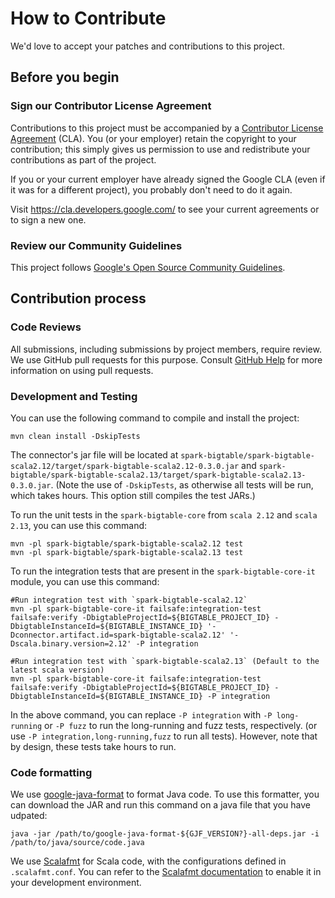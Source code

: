 # How to Contribute

We'd love to accept your patches and contributions to this project.

## Before you begin

### Sign our Contributor License Agreement

Contributions to this project must be accompanied by a
[Contributor License Agreement](https://cla.developers.google.com/about) (CLA).
You (or your employer) retain the copyright to your contribution; this simply
gives us permission to use and redistribute your contributions as part of the
project.

If you or your current employer have already signed the Google CLA (even if it
was for a different project), you probably don't need to do it again.

Visit <https://cla.developers.google.com/> to see your current agreements or to
sign a new one.

### Review our Community Guidelines

This project follows
[Google's Open Source Community Guidelines](https://opensource.google/conduct/).

## Contribution process

### Code Reviews

All submissions, including submissions by project members, require review. We
use GitHub pull requests for this purpose. Consult
[GitHub Help](https://help.github.com/articles/about-pull-requests/) for more
information on using pull requests.

### Development and Testing

You can use the following command to compile and install the project:
```shell
mvn clean install -DskipTests
```
The connector's jar file will be located at
`spark-bigtable/spark-bigtable-scala2.12/target/spark-bigtable-scala2.12-0.3.0.jar` and `spark-bigtable/spark-bigtable-scala2.13/target/spark-bigtable-scala2.13-0.3.0.jar`.
(Note the use of `-DskipTests`, as otherwise all tests will be run,
which takes hours. This option still compiles the test JARs.)

To run the unit tests in the `spark-bigtable-core` from `scala 2.12` and `scala 2.13`, you can use this command:
```shell
mvn -pl spark-bigtable/spark-bigtable-scala2.12 test
mvn -pl spark-bigtable/spark-bigtable-scala2.13 test
```

To run the integration tests that are present in the `spark-bigtable-core-it` module, you can use this command:

```shell
#Run integration test with `spark-bigtable-scala2.12`
mvn -pl spark-bigtable-core-it failsafe:integration-test failsafe:verify -DbigtableProjectId=${BIGTABLE_PROJECT_ID} -DbigtableInstanceId=${BIGTABLE_INSTANCE_ID} '-Dconnector.artifact.id=spark-bigtable-scala2.12' '-Dscala.binary.version=2.12' -P integration

#Run integration test with `spark-bigtable-scala2.13` (Default to the latest scala version)
mvn -pl spark-bigtable-core-it failsafe:integration-test failsafe:verify -DbigtableProjectId=${BIGTABLE_PROJECT_ID} -DbigtableInstanceId=${BIGTABLE_INSTANCE_ID} -P integration
```

In the above command, you can replace `-P integration` with `-P long-running`
or `-P fuzz` to run the long-running and fuzz tests, respectively.
(or use `-P integration,long-running,fuzz` to run all
tests). However, note that by design, these tests take hours to run.

### Code formatting
We use [google-java-format](https://github.com/google/google-java-format) to
format Java code. To use this formatter, you can download the JAR and run this
command on a java file that you have udpated:
```shell
java -jar /path/to/google-java-format-${GJF_VERSION?}-all-deps.jar -i /path/to/java/source/code.java
```

We use [Scalafmt](https://scalameta.org/scalafmt/) for Scala code, with the
configurations defined in `.scalafmt.conf`. You can refer to the
[Scalafmt documentation](https://scalameta.org/scalafmt/docs/installation.html)
to enable it in your development environment.